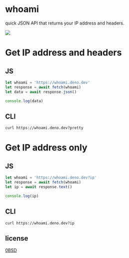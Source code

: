 # whoami
quick JSON API that returns your IP address and headers.

[![](https://deno.com/deno-deploy-button.svg)](https://dash.deno.com/new?url=https://github.com/often/whoami/blob/main/whoami.js)

# Get IP address and headers

## JS
```js
let whoami = 'https://whoami.deno.dev'
let response = await fetch(whoami)
let data = await response.json()

console.log(data)
```

## CLI
`curl https://whoami.deno.dev?pretty`

# Get IP address only

## JS
```js
let whoami = 'https://whoami.deno.dev?ip'
let response = await fetch(whoami)
let ip = await response.text()

console.log(ip)
```

## CLI
`curl https://whoami.deno.dev?ip`

## license
[0BSD](LICENSE)
